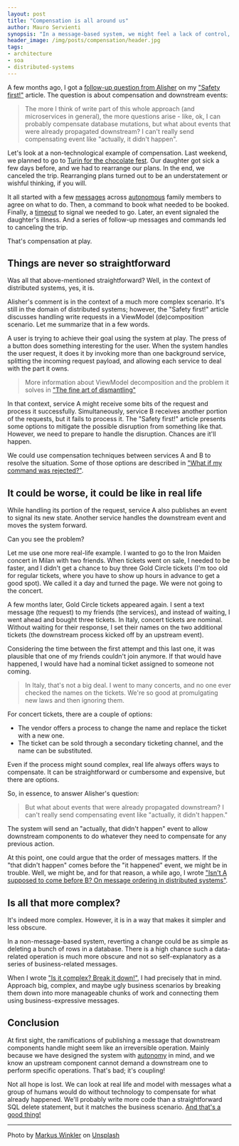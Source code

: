 ```yaml
---
layout: post
title: "Compensation is all around us"
author: Mauro Servienti
synopsis: "In a message-based system, we might feel a lack of control, especially when in need of compensating changes spread across the system. Fear not! Real life deals with compensation every day! And it's better than rolling back a transaction or deleting some data in the database."
header_image: /img/posts/compensation/header.jpg
tags:
- architecture
- soa
- distributed-systems
---
```


A few months ago, I got a [follow-up question from Alisher](https://milestone.topics.it/2019/05/02/safety-first.html#comment-6166203046) on my ["Safety first!"](https://milestone.topics.it/2019/05/02/safety-first.html) article. The question is about compensation and downstream events:

> The more I think of write part of this whole approach (and microservices in general), the more questions arise - like, ok, I can probably compensate database mutations, but what about events that were already propagated downstream? I can't really send compensating event like "actually, it didn't happen".

Let's look at a non-technological example of compensation. Last weekend, we planned to go to [Turin for the chocolate fest](https://cioccola-to.events/2023-eventi/). Our daughter got sick a few days before, and we had to rearrange our plans. In the end, we canceled the trip. Rearranging plans turned out to be an understatement or wishful thinking, if you will.

It all started with a few [messages](https://milestone.topics.it/2023/05/25/back-to-basics-messages.html) across [autonomous](https://milestone.topics.it/2023/05/17/back-to-basics-boundaries.html) family members to agree on what to do. Then, a command to book what needed to be booked. Finally, a [timeout](https://milestone.topics.it/2023/10/18/timeouts-power.html) to signal we needed to go. Later, an event signaled the daughter's illness. And a series of follow-up messages and commands led to canceling the trip.

That's compensation at play.

## Things are never so straightforward

Was all that above-mentioned straightforward? Well, in the context of distributed systems, yes, it is.

Alisher's comment is in the context of a much more complex scenario. It's still in the domain of distributed systems; however, the "Safety first!" article discusses handling write requests in a ViewModel (de)composition scenario. Let me summarize that in a few words.

A user is trying to achieve their goal using the system at play. The press of a button does something interesting for the user. When the system handles the user request, it does it by invoking more than one background service, splitting the incoming request payload, and allowing each service to deal with the part it owns.

> More information about ViewModel decomposition and the problem it solves in ["The fine art of dismantling"](https://milestone.topics.it/2019/04/18/the-fine-art-of-dismantling.html)

In that context, service A might receive some bits of the request and process it successfully. Simultaneously, service B receives another portion of the requests, but it fails to process it. The "Safety first!" article presents some options to mitigate the possible disruption from something like that. However, we need to prepare to handle the disruption. Chances are it'll happen.

We could use compensation techniques between services A and B to resolve the situation. Some of those options are described in ["What if my command was rejected?"](https://milestone.topics.it/2023/06/27/reject-commands.html).

## It could be worse, it could be like in real life

While handling its portion of the request, service A also publishes an event to signal its new state. Another service handles the downstream event and moves the system forward.

Can you see the problem?

Let me use one more real-life example. I wanted to go to the Iron Maiden concert in Milan with two friends. When tickets went on sale, I needed to be faster, and I didn't get a chance to buy three Gold Circle tickets (I'm too old for regular tickets, where you have to show up hours in advance to get a good spot). We called it a day and turned the page. We were not going to the concert.

A few months later, Gold Circle tickets appeared again. I sent a text message (the request) to my friends (the services), and instead of waiting, I went ahead and bought three tickets. In Italy, concert tickets are nominal. Without waiting for their response, I set their names on the two additional tickets (the downstream process kicked off by an upstream event).

Considering the time between the first attempt and this last one, it was plausible that one of my friends couldn't join anymore. If that would have happened, I would have had a nominal ticket assigned to someone not coming.

> In Italy, that's not a big deal. I went to many concerts, and no one ever checked the names on the tickets. We're so good at promulgating new laws and then ignoring them.

For concert tickets, there are a couple of options:

- The vendor offers a process to change the name and replace the ticket with a new one.
- The ticket can be sold through a secondary ticketing channel, and the name can be substituted.

Even if the process might sound complex, real life always offers ways to compensate. It can be straightforward or cumbersome and expensive, but there are options.

So, in essence, to answer Alisher's question:

> But what about events that were already propagated downstream? I can't really send compensating event like "actually, it didn't happen."

The system will send an "actually, that didn't happen" event to allow downstream components to do whatever they need to compensate for any previous action.

At this point, one could argue that the order of messages matters. If the "that didn't happen" comes before the "it happened" event, we might be in trouble. Well, we might be, and for that reason, a while ago, I wrote ["Isn't A supposed to come before B? On message ordering in distributed systems"](https://milestone.topics.it/2021/10/20/isnt-a-supposed-to-come-before-b.html).

## Is all that more complex?

It's indeed more complex. However, it is in a way that makes it simpler and less obscure.

In a non-message-based system, reverting a change could be as simple as deleting a bunch of rows in a database. There is a high chance such a data-related operation is much more obscure and not so self-explanatory as a series of business-related messages.

When I wrote ["Is it complex? Break it down!"](https://milestone.topics.it/2022/01/03/is-it-complex-break-it-down.html), I had precisely that in mind. Approach big, complex, and maybe ugly business scenarios by breaking them down into more manageable chunks of work and connecting them using business-expressive messages.

## Conclusion

At first sight, the ramifications of publishing a message that downstream components handle might seem like an irreversible operation. Mainly because we have designed the system with [autonomy](https://milestone.topics.it/2022/09/05/autonomy.html) in mind, and we know an upstream component cannot demand a downstream one to perform specific operations. That's bad; it's coupling!

Not all hope is lost. We can look at real life and model with messages what a group of humans would do without technology to compensate for what already happened. We'll probably write more code than a straightforward SQL delete statement, but it matches the business scenario. [And that's a good thing!](https://milestone.topics.it/2021/02/02/do-not-trust-the-user-mental-model.html)

---

Photo by <a href="https://unsplash.com/@markuswinkler?utm_content=creditCopyText&utm_medium=referral&utm_source=unsplash">Markus Winkler</a> on <a href="https://unsplash.com/photos/green-and-white-typewriter-on-black-textile-7EwWeNyzSwQ?utm_content=creditCopyText&utm_medium=referral&utm_source=unsplash">Unsplash</a>
